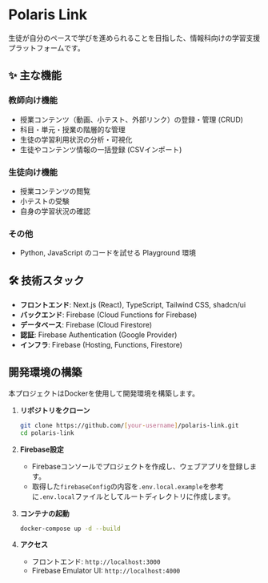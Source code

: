 # Polaris Link

生徒が自分のペースで学びを進められることを目指した、情報科向けの学習支援プラットフォームです。

## ✨ 主な機能

### 教師向け機能
- 授業コンテンツ（動画、小テスト、外部リンク）の登録・管理 (CRUD)
- 科目・単元・授業の階層的な管理
- 生徒の学習利用状況の分析・可視化
- 生徒やコンテンツ情報の一括登録 (CSVインポート)

### 生徒向け機能
- 授業コンテンツの閲覧
- 小テストの受験
- 自身の学習状況の確認

### その他
- Python, JavaScript のコードを試せる Playground 環境

## 🛠️ 技術スタック

- **フロントエンド**: Next.js (React), TypeScript, Tailwind CSS, shadcn/ui
- **バックエンド**: Firebase (Cloud Functions for Firebase)
- **データベース**: Firebase (Cloud Firestore)
- **認証**: Firebase Authentication (Google Provider)
- **インフラ**: Firebase (Hosting, Functions, Firestore)

## 開発環境の構築

本プロジェクトはDockerを使用して開発環境を構築します。

1.  **リポジトリをクローン**
    ```bash
    git clone https://github.com/[your-username]/polaris-link.git
    cd polaris-link
    ```

2.  **Firebase設定**
    - Firebaseコンソールでプロジェクトを作成し、ウェブアプリを登録します。
    - 取得した`firebaseConfig`の内容を`.env.local.example`を参考に`.env.local`ファイルとしてルートディレクトリに作成します。

3.  **コンテナの起動**
    ```bash
    docker-compose up -d --build
    ```

4.  **アクセス**
    - フロントエンド: `http://localhost:3000`
    - Firebase Emulator UI: `http://localhost:4000`

